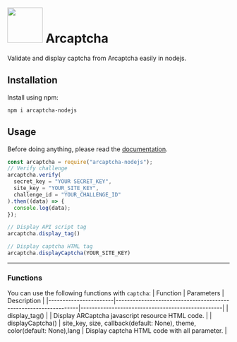 <h1>
  <img src="https://arcaptcha.co/logo.png" width="80" />
  Arcaptcha
</h1>

Validate and display captcha from Arcaptcha easily in nodejs.

## Installation

Install using npm:

`npm i arcaptcha-nodejs`

## Usage

Before doing anything, please read the [documentation](https://docs.arcaptcha.co/).

```javascript
const arcaptcha = require("arcaptcha-nodejs");
// Verify challenge
arcaptcha.verify(
  secret_key = "YOUR SECRET_KEY",
  site_key = "YOUR_SITE_KEY",
  challenge_id = "YOUR_CHALLENGE_ID"
).then((data) => {
  console.log(data);
});

// Display API script tag
arcaptcha.display_tag()

// Display captcha HTML tag
arcaptcha.displayCaptcha(YOUR_SITE_KEY)
```

---

### Functions

You can use the following functions with `captcha`:
| Function | Parameters | Description |
|-----------------------|-----------------------------------------------------------------|--------------------------------------------------|
| display_tag() | | Display ARCaptcha javascript resource HTML code. |
| displayCaptcha() | site_key, size, callback(default: None), theme, color(default: None),lang | Display captcha HTML code with all parameter. |
